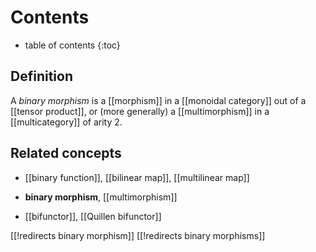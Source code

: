 
# Contents
* table of contents
{:toc}

## Definition

A _binary morphism_ is a [[morphism]] in a [[monoidal category]] out of a [[tensor product]], or (more generally) a [[multimorphism]] in a [[multicategory]] of arity $2$.


## Related concepts

* [[binary function]], [[bilinear map]], [[multilinear map]]

* **binary morphism**, [[multimorphism]]

* [[bifunctor]], [[Quillen bifunctor]]


[[!redirects binary morphism]]
[[!redirects binary morphisms]]
